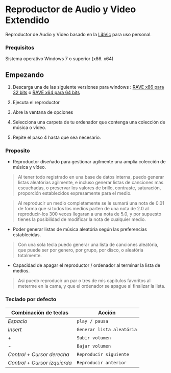 # Reproductor de Audio y Video Extendido
Reproductor de Audio y Video basado en la [LibVlc](https://www.videolan.org/vlc/index.es.html) para uso personal.

### Prequisitos
Sistema operativo Windows 7 o superior (x86. x64)

## Empezando
 1. Descarga una de las siguiente versiones para windows : [RAVE x86 para 32 bits](https://github.com/devildrey33/RAVE/blob/master/Instaladores/Instalador%20x86/SetupRave-x86.msi?raw=true) o [RAVE x64 para 64 bits](https://github.com/devildrey33/RAVE/blob/master/Instaladores/Instalador%20x64/SetupRave-x64.msi?raw=true)
 
 2. Ejecuta el reproductor
 
 3. Abre la ventana de opciones
 
 4. Selecciona una carpeta de tu ordenador que contenga una colección de música o vídeo.
 
 5. Repite el paso 4 hasta que sea necesario.
 
 ### Proposito
 * Reproductor diseñado para gestionar agilmente una amplia colección de música y vídeo.
 > Al tener todo registrado en una base de datos interna, puedo generar listas aleatórias agilmente, e incluso generar listas de canciones mas escuchadas, o preservar los valores de brillo, contraste, saturación, proporción establecidos expresamente para el medio.
 
 > Al reproducir un medio completamente se le sumará una nota de 0.01 de forma que si todos los medios parten de una nota de 2.0 al reproducir-los 300 veces llegaran a una nota de 5.0, y por supuesto tienes la posibilidad de modificar la nota de cualquier medio.
 
 * Poder generar listas de música aleatória según las preferencias establecidas.
 > Con una sola tecla puedo generar una lista de canciones aleatória, que puede ser por genero, por grupo, por disco, o aleatória totalmente.
 
 * Capacidad de apagar el reproductor / ordenador al terminar la lista de medios.
 > Asi puedo reproducir un par o tres de mis capitulos favoritos al meterme en la cama, y que el ordenador se apague al finalizar la lista.
 
 
### Teclado por defecto
 Combinación de teclas       | Acción
---------------------------- | ----------------------------
*Espacio*                    | `play / pausa`
*Insert*                     | `Generar lista aleatória`
*+*                          | `Subir volumen`
*-*                          | `Bajar volumen`
*Control + Cursor derecha*   | `Reproducir siguiente`
*Control + Cursor izquierda* | `Reproducir anterior`
